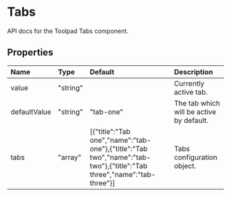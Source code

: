 <!-- This file has been auto-generated using `yarn docs:build:api`. -->

# Tabs

<p class="description">API docs for the Toolpad Tabs component.</p>

## Properties

| Name                                        | Type                                    | Default                                                                                                                                                | Description                              |
| :------------------------------------------ | :-------------------------------------- | :----------------------------------------------------------------------------------------------------------------------------------------------------- | :--------------------------------------- |
| <span class="prop-name">value</span>        | <span class="prop-type">"string"</span> |                                                                                                                                                        | Currently active tab.                    |
| <span class="prop-name">defaultValue</span> | <span class="prop-type">"string"</span> | <span class="prop-default">"tab-one"</span>                                                                                                            | The tab which will be active by default. |
| <span class="prop-name">tabs</span>         | <span class="prop-type">"array"</span>  | <span class="prop-default">[{"title":"Tab one","name":"tab-one"},{"title":"Tab two","name":"tab-two"},{"title":"Tab three","name":"tab-three"}]</span> | Tabs configuration object.               |
